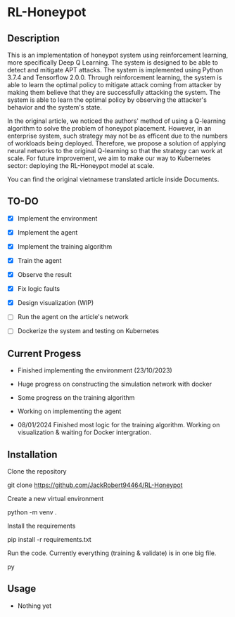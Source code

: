 # RL-Honeypot

## Description
This is an implementation of honeypot system using reinforcement learning, more specifically Deep Q Learning. The system is designed to be able to detect and mitigate APT attacks. The system is implemented using Python 3.7.4 and Tensorflow 2.0.0. Through reinforcement learning, the system is able to learn the optimal policy to mitigate attack coming from attacker by making them believe that they are successfully attacking the system. The system is able to learn the optimal policy by observing the attacker's behavior and the system's state. 

In the original article, we noticed the authors' method of using a Q-learning algorithm to solve the problem of honeypot placement. However, in an enterprise system, such strategy may not be as efficent due to the numbers of workloads being deployed. Therefore, we propose a solution of applying neural networks to the original Q-learning so that the strategy can work at scale. For future improvement, we aim to make our way to Kubernetes sector: deploying the RL-Honeypot model at scale.

You can find the original vietnamese translated article inside Documents.
## TO-DO

- [x] Implement the environment

- [x] Implement the agent

- [x] Implement the training algorithm

- [x] Train the agent

- [x] Observe the result

- [x] Fix logic faults

- [x] Design visualization (WIP)

- [ ] Run the agent on the article's network

- [ ] Dockerize the system and testing on Kubernetes

## Current Progess

- Finished implementing the environment (23/10/2023)

- Huge progress on constructing the simulation network with docker

- Some progress on the training algorithm

- Working on implementing the agent

- 08/01/2024 Finished most logic for the training algorithm. Working on visualization & waiting for Docker intergration.

## Installation

Clone the repository

git clone https://github.com/JackRobert94464/RL-Honeypot

Create a new virtual environment

python -m venv .

Install the requirements

pip install -r requirements.txt

Run the code. Currently everything (training & validate) is in one big file.

py

## Usage

- Nothing yet
